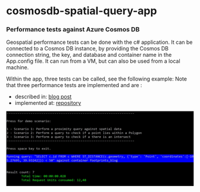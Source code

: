 # cosmosdb-spatial-query-app

### Performance tests against Azure Cosmos DB

Geospatial performance tests can be done with the c# application. It can be connected to a Cosmos DB instance, by providing the Cosmos DB connection string, the key, and database and container name in the App.config file. It can run from a VM, but can also be used from a local machine. 

Within the app, three tests can be called, see the following example:
Note that three performance tests are implemented and are :
- described in: [blog post](https://towardsdatascience.com/geospatial-big-data-performance-tests-with-cosmos-db-and-data-enrichment-with-azure-synapse-257db7d29e4) 
- implemented at: [repository](https://github.com/delange/cosmosdb-spatial-query-perf.git)

<img src="./performance_app.jpg" width=1000px />
